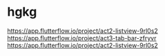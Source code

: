 # hgkg
https://app.flutterflow.io/project/act2-listview-9rl0s2
https://app.flutterflow.io/project/act3-tab-bar-zfryvr
https://app.flutterflow.io/project/act2-listview-9rl0s2
